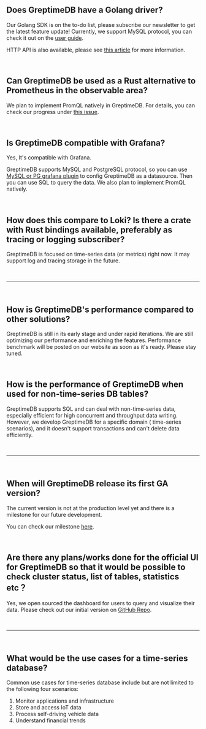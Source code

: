 ## Does GreptimeDB have a Golang driver?

Our Golang SDK is on the to-do list, please subscribe our newsletter to get the latest feature update!
Currently, we support MySQL protocol, you can check it out on the [user guide](https://docs.greptime.com/user-guide/supported-protocols/mysql ). 

HTTP API is also available, please see [this article](https://docs.greptime.com/user-guide/supported-protocols/http-api) for more information. 

<br/>

## Can GreptimeDB be used as a Rust alternative to Prometheus in the observable area?

We plan to implement PromQL natively in GreptimeDB. 
For details, you can check our progress under [this issue](https://github.com/GreptimeTeam/greptimedb/issues/596).

<br/>

## Is GreptimeDB compatible with Grafana?

Yes, It's compatible with Grafana. 

GreptimeDB supports MySQL and PostgreSQL protocol, so you can use [MySQL or PG grafana
plugin](https://grafana.com/docs/grafana/latest/datasources/mysql/) to config GreptimeDB as a datasource. Then you can use SQL to query the data. We also plan to implement PromQL natively.

<br/>

## How does this compare to Loki? Is there a crate with Rust bindings available, preferably as tracing or logging subscriber?

GreptimeDB is focused on time-series data (or metrics) right now. It may support log and tracing storage in the future.

<br/>

***
<br/>

## How is GreptimeDB's performance compared to other solutions?
GreptimeDB is still in its early stage and under rapid iterations. We are still optimizing our performance and enriching the features. Performance benchmark will be posted on our website as soon as it's ready. Please stay tuned.

<br/>

## How is the performance of GreptimeDB when used for non-time-series DB tables?
GreptimeDB supports SQL and can deal with non-time-series data, especially efficient for high concurrent and throughput data writing. However, we develop GreptimeDB for a specific domain ( time-series scenarios), and it doesn't support transactions and can't delete data efficiently.

<br/>

***
<br/>

## When will GreptimeDB release its first GA version?
The current version is not at the production level yet and there is a milestone for our future development. 

You can check our milestone [here](https://github.com/GreptimeTeam/greptimedb/milestone/2).

<br/>

## Are there any plans/works done for the official UI for GreptimeDB so that it would be possible to check cluster status, list of tables, statistics etc？

Yes, we open sourced the dashboard for users to query and visualize their data.
Please check out our initial version on [GitHub Repo](https://github.com/GreptimeTeam/dashboard). 

<br/>

***
<br/>

## What would be the use cases for a time-series database?

Common use cases for time-series database include but are not limited to the following four scenarios:
1. Monitor applications and infrastructure
2. Store and access IoT data
3. Process self-driving vehicle data
4. Understand financial trends